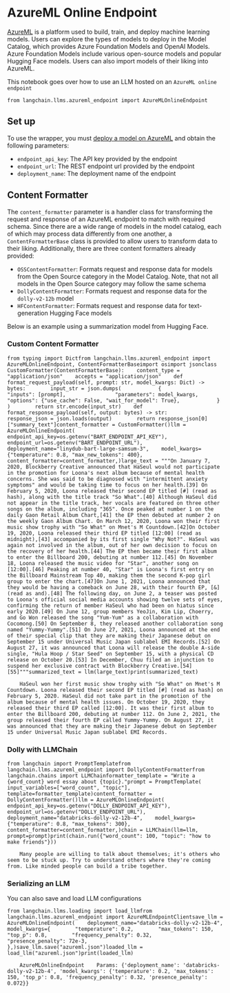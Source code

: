 AzureML Online Endpoint
=======================

[AzureML](https://azure.microsoft.com/en-us/products/machine-learning/) is a platform used to build, train, and deploy machine learning models. Users can explore the types of models to deploy in the Model Catalog, which provides Azure Foundation Models and OpenAI Models. Azure Foundation Models include various open-source models and popular Hugging Face models. Users can also import models of their liking into AzureML.

This notebook goes over how to use an LLM hosted on an `AzureML online endpoint`

    from langchain.llms.azureml_endpoint import AzureMLOnlineEndpoint

Set up[​](#set-up "Direct link to Set up")
------------------------------------------

To use the wrapper, you must [deploy a model on AzureML](https://learn.microsoft.com/en-us/azure/machine-learning/how-to-use-foundation-models?view=azureml-api-2#deploying-foundation-models-to-endpoints-for-inferencing) and obtain the following parameters:

*   `endpoint_api_key`: The API key provided by the endpoint
*   `endpoint_url`: The REST endpoint url provided by the endpoint
*   `deployment_name`: The deployment name of the endpoint

Content Formatter[​](#content-formatter "Direct link to Content Formatter")
---------------------------------------------------------------------------

The `content_formatter` parameter is a handler class for transforming the request and response of an AzureML endpoint to match with required schema. Since there are a wide range of models in the model catalog, each of which may process data differently from one another, a `ContentFormatterBase` class is provided to allow users to transform data to their liking. Additionally, there are three content formatters already provided:

*   `OSSContentFormatter`: Formats request and response data for models from the Open Source category in the Model Catalog. Note, that not all models in the Open Source category may follow the same schema
*   `DollyContentFormatter`: Formats request and response data for the `dolly-v2-12b` model
*   `HFContentFormatter`: Formats request and response data for text-generation Hugging Face models

Below is an example using a summarization model from Hugging Face.

### Custom Content Formatter[​](#custom-content-formatter "Direct link to Custom Content Formatter")

    from typing import Dictfrom langchain.llms.azureml_endpoint import AzureMLOnlineEndpoint, ContentFormatterBaseimport osimport jsonclass CustomFormatter(ContentFormatterBase):    content_type = "application/json"    accepts = "application/json"    def format_request_payload(self, prompt: str, model_kwargs: Dict) -> bytes:        input_str = json.dumps(            {                "inputs": [prompt],                "parameters": model_kwargs,                "options": {"use_cache": False, "wait_for_model": True},            }        )        return str.encode(input_str)    def format_response_payload(self, output: bytes) -> str:        response_json = json.loads(output)        return response_json[0]["summary_text"]content_formatter = CustomFormatter()llm = AzureMLOnlineEndpoint(    endpoint_api_key=os.getenv("BART_ENDPOINT_API_KEY"),    endpoint_url=os.getenv("BART_ENDPOINT_URL"),    deployment_name="linydub-bart-large-samsum-3",    model_kwargs={"temperature": 0.8, "max_new_tokens": 400},    content_formatter=content_formatter,)large_text = """On January 7, 2020, Blockberry Creative announced that HaSeul would not participate in the promotion for Loona's next album because of mental health concerns. She was said to be diagnosed with "intermittent anxiety symptoms" and would be taking time to focus on her health.[39] On February 5, 2020, Loona released their second EP titled [#] (read as hash), along with the title track "So What".[40] Although HaSeul did not appear in the title track, her vocals are featured on three other songs on the album, including "365". Once peaked at number 1 on the daily Gaon Retail Album Chart,[41] the EP then debuted at number 2 on the weekly Gaon Album Chart. On March 12, 2020, Loona won their first music show trophy with "So What" on Mnet's M Countdown.[42]On October 19, 2020, Loona released their third EP titled [12:00] (read as midnight),[43] accompanied by its first single "Why Not?". HaSeul was again not involved in the album, out of her own decision to focus on the recovery of her health.[44] The EP then became their first album to enter the Billboard 200, debuting at number 112.[45] On November 18, Loona released the music video for "Star", another song on [12:00].[46] Peaking at number 40, "Star" is Loona's first entry on the Billboard Mainstream Top 40, making them the second K-pop girl group to enter the chart.[47]On June 1, 2021, Loona announced that they would be having a comeback on June 28, with their fourth EP, [&] (read as and).[48] The following day, on June 2, a teaser was posted to Loona's official social media accounts showing twelve sets of eyes, confirming the return of member HaSeul who had been on hiatus since early 2020.[49] On June 12, group members YeoJin, Kim Lip, Choerry, and Go Won released the song "Yum-Yum" as a collaboration with Cocomong.[50] On September 8, they released another collaboration song named "Yummy-Yummy".[51] On June 27, 2021, Loona announced at the end of their special clip that they are making their Japanese debut on September 15 under Universal Music Japan sublabel EMI Records.[52] On August 27, it was announced that Loona will release the double A-side single, "Hula Hoop / Star Seed" on September 15, with a physical CD release on October 20.[53] In December, Chuu filed an injunction to suspend her exclusive contract with Blockberry Creative.[54][55]"""summarized_text = llm(large_text)print(summarized_text)

        HaSeul won her first music show trophy with "So What" on Mnet's M Countdown. Loona released their second EP titled [#] (read as hash] on February 5, 2020. HaSeul did not take part in the promotion of the album because of mental health issues. On October 19, 2020, they released their third EP called [12:00]. It was their first album to enter the Billboard 200, debuting at number 112. On June 2, 2021, the group released their fourth EP called Yummy-Yummy. On August 27, it was announced that they are making their Japanese debut on September 15 under Universal Music Japan sublabel EMI Records.

### Dolly with LLMChain[​](#dolly-with-llmchain "Direct link to Dolly with LLMChain")

    from langchain import PromptTemplatefrom langchain.llms.azureml_endpoint import DollyContentFormatterfrom langchain.chains import LLMChainformatter_template = "Write a {word_count} word essay about {topic}."prompt = PromptTemplate(    input_variables=["word_count", "topic"], template=formatter_template)content_formatter = DollyContentFormatter()llm = AzureMLOnlineEndpoint(    endpoint_api_key=os.getenv("DOLLY_ENDPOINT_API_KEY"),    endpoint_url=os.getenv("DOLLY_ENDPOINT_URL"),    deployment_name="databricks-dolly-v2-12b-4",    model_kwargs={"temperature": 0.8, "max_tokens": 300},    content_formatter=content_formatter,)chain = LLMChain(llm=llm, prompt=prompt)print(chain.run({"word_count": 100, "topic": "how to make friends"}))

        Many people are willing to talk about themselves; it's others who seem to be stuck up. Try to understand others where they're coming from. Like minded people can build a tribe together.

### Serializing an LLM[​](#serializing-an-llm "Direct link to Serializing an LLM")

You can also save and load LLM configurations

    from langchain.llms.loading import load_llmfrom langchain.llms.azureml_endpoint import AzureMLEndpointClientsave_llm = AzureMLOnlineEndpoint(    deployment_name="databricks-dolly-v2-12b-4",    model_kwargs={        "temperature": 0.2,        "max_tokens": 150,        "top_p": 0.8,        "frequency_penalty": 0.32,        "presence_penalty": 72e-3,    },)save_llm.save("azureml.json")loaded_llm = load_llm("azureml.json")print(loaded_llm)

        AzureMLOnlineEndpoint    Params: {'deployment_name': 'databricks-dolly-v2-12b-4', 'model_kwargs': {'temperature': 0.2, 'max_tokens': 150, 'top_p': 0.8, 'frequency_penalty': 0.32, 'presence_penalty': 0.072}}